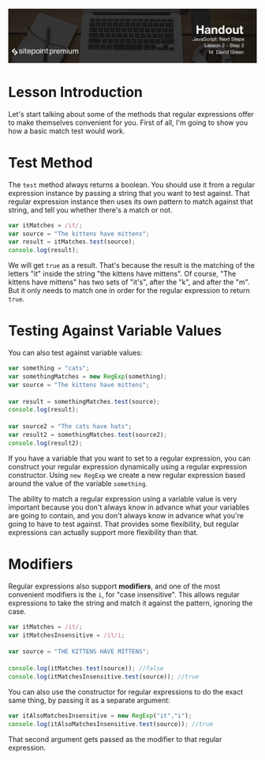![](headings/2.2.png)

# Lesson Introduction

Let's start talking about some of the methods that regular expressions offer to make themselves convenient for you. First of all, I'm going to show you how a basic match test would work.

# Test Method

The `test` method always returns a boolean. You should use it from a regular expression instance by passing a string that you want to test against. That regular expression instance then uses its own pattern to match against that string, and tell you whether there's a match or not.

```js
var itMatches = /it/;
var source = "The kittens have mittens";
var result = itMatches.test(source);
console.log(result);
```

We will get `true` as a result. That's because the result is the matching of the letters "it" inside the string "the kittens have mittens". Of course, "The kittens have mittens" has two sets of "it's", after the "k", and after the "m". But it only needs to match one in order for the regular expression to return `true`.

# Testing Against Variable Values

You can also test against variable values:

```js
var something = "cats";
var somethingMatches = new RegExp(something);
var source = "The kittens have mittens";

var result = somethingMatches.test(source);
console.log(result);

var source2 = "The cats have hats";
var result2 = somethingMatches.test(source2);
console.log(result2);
```

If you have a variable that you want to set to a regular expression, you can construct your regular expression dynamically using a regular expression constructor. Using `new RegExp` we create a new regular expression based around the value of the variable `something`.

The ability to match a regular expression using a variable value is very important because you don't always know in advance what your variables are going to contain, and you don't always know in advance what you're going to have to test against. That provides some flexibility, but regular expressions can actually support more flexibility than that.

# Modifiers

Regular expressions also support **modifiers**, and one of the most convenient modifiers is the `i`, for "case insensitive". This allows regular expressions to take the string and match it against the pattern, ignoring the case.

```js
var itMatches = /it/;
var itMatchesInsensitive = /it/i;

var source = "THE KITTENS HAVE MITTENS";

console.log(itMatches.test(source)); //false
console.log(itMatchesInsensitive.test(source)); //true
```

You can also use the constructor for regular expressions to do the exact same thing, by passing it as a separate argument:

```js
var itAlsoMatchesInsensitive = new RegExp("it","i");
console.log(itAlsoMatchesInsensitive.test(source)); //true
```

That second argument gets passed as the modifier to that regular expression.